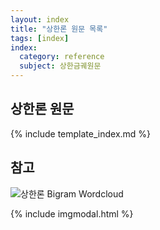 ```yaml
---
layout: index
title: "상한론 원문 목록"
tags: [index]
index:
  category: reference
  subject: 상한금궤원문
---
```



## 상한론 원문

{% include template_index.md %}

## 참고


![상한론 Bigram Wordcloud]( {{site.baseurl}}/img/etc/bigram_wordcloud_from_shanghanlun.svg  )

{% include imgmodal.html %}
